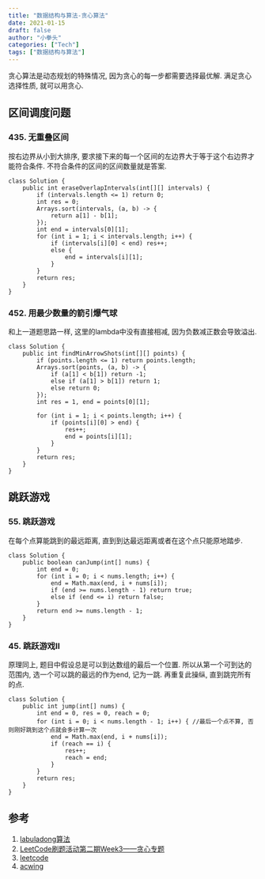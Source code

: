 ```yaml
---
title: "数据结构与算法-贪心算法"
date: 2021-01-15
draft: false
author: "小拳头"
categories: ["Tech"]
tags: ["数据结构与算法"]
---
```


贪心算法是动态规划的特殊情况, 因为贪心的每一步都需要选择最优解. 满足贪心选择性质, 就可以用贪心.

## 区间调度问题
### 435. 无重叠区间
按右边界从小到大排序, 要求接下来的每一个区间的左边界大于等于这个右边界才能符合条件. 不符合条件的区间的区间数量就是答案.
```
class Solution {
    public int eraseOverlapIntervals(int[][] intervals) {
        if (intervals.length <= 1) return 0;
        int res = 0;
        Arrays.sort(intervals, (a, b) -> {
            return a[1] - b[1];
        });
        int end = intervals[0][1];
        for (int i = 1; i < intervals.length; i++) {
            if (intervals[i][0] < end) res++;
            else {
                end = intervals[i][1];
            }
        }
        return res;
    }
}
```

### 452. 用最少数量的箭引爆气球
和上一道题思路一样, 这里的lambda中没有直接相减, 因为负数减正数会导致溢出.
```
class Solution {
    public int findMinArrowShots(int[][] points) {
        if (points.length <= 1) return points.length;
        Arrays.sort(points, (a, b) -> {
            if (a[1] < b[1]) return -1;
            else if (a[1] > b[1]) return 1;
            else return 0;
        });
        int res = 1, end = points[0][1];

        for (int i = 1; i < points.length; i++) {
            if (points[i][0] > end) {
                res++;
                end = points[i][1];
            }
        }
        return res;
    }
}
```

## 跳跃游戏
### 55. 跳跃游戏
在每个点算能跳到的最远距离, 直到到达最远距离或者在这个点只能原地踏步.
```
class Solution {
    public boolean canJump(int[] nums) {
        int end = 0;
        for (int i = 0; i < nums.length; i++) {
            end = Math.max(end, i + nums[i]);
            if (end >= nums.length - 1) return true;
            else if (end <= i) return false;
        }
        return end >= nums.length - 1;
    }
}
```

### 45. 跳跃游戏II
原理同上, 题目中假设总是可以到达数组的最后一个位置. 所以从第一个可到达的范围内, 选一个可以跳的最远的作为end, 记为一跳. 再重复此操纵, 直到跳完所有的点.
```
class Solution {
    public int jump(int[] nums) {
        int end = 0, res = 0, reach = 0;
        for (int i = 0; i < nums.length - 1; i++) { //最后一个点不算, 否则刚好跳到这个点就会多计算一次
            end = Math.max(end, i + nums[i]);
            if (reach == i) {
                res++;
                reach = end;
            }
        }
        return res;
    }
}
```

## 参考
1. [labuladong算法](https://mp.weixin.qq.com/s/1221AWsL7G89RtaHyHjRPNJENA)
2. [LeetCode刷题活动第二期Week3——贪心专题](https://www.bilibili.com/video/BV1aW411m79s)
3. [leetcode](https://leetcode-cn.com)
4. [acwing](https://www.acwing.com/problem/)
